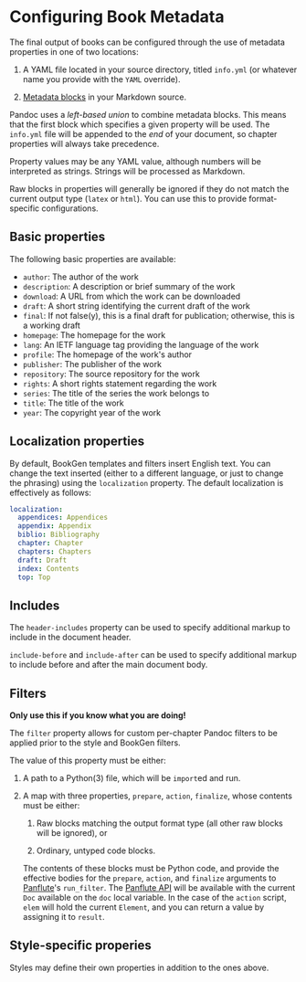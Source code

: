 # Configuring Book Metadata

The final output of books can be configured through the use of metadata properties in one of two locations:

1. A YAML file located in your source directory, titled `info.yml` (or whatever name you provide with the `YAML` override).

2. [Metadata blocks](https://pandoc.org/MANUAL.html#metadata-blocks) in your Markdown source.

Pandoc uses a *left-based union* to combine metadata blocks.
This means that the first block which specifies a given property will be used.
The `info.yml` file will be appended to the *end* of your document, so chapter properties will always take precedence.

Property values may be any YAML value, although numbers will be interpreted as strings.
Strings will be processed as Markdown.

Raw blocks in properties will generally be ignored if they do not match the current output type (`latex` or `html`).
You can use this to provide format-specific configurations.

## Basic properties

The following basic properties are available:

+ `author`: The author of the work
+ `description`: A description or brief summary of the work
+ `download`: A URL from which the work can be downloaded
+ `draft`: A short string identifying the current draft of the work
+ `final`: If not false(y), this is a final draft for publication; otherwise, this is a working draft
+ `homepage`: The homepage for the work
+ `lang`: An IETF language tag providing the language of the work
+ `profile`: The homepage of the work's author
+ `publisher`: The publisher of the work
+ `repository`: The source repository for the work
+ `rights`: A short rights statement regarding the work
+ `series`: The title of the series the work belongs to
+ `title`: The title of the work
+ `year`: The copyright year of the work

## Localization properties

By default, BookGen templates and filters insert English text.
You can change the text inserted (either to a different language, or just to change the phrasing) using the `localization` property.
The default localization is effectively as follows:

```yaml
localization:
  appendices: Appendices
  appendix: Appendix
  biblio: Bibliography
  chapter: Chapter
  chapters: Chapters
  draft: Draft
  index: Contents
  top: Top
```

## Includes

The `header-includes` property can be used to specify additional markup to include in the document header.

`include-before` and `include-after` can be used to specify additional markup to include before and after the main document body.

## Filters

**Only use this if you know what you are doing!**

The `filter` property allows for custom per-chapter Pandoc filters to be applied prior to the style and BookGen filters.

The value of this property must be either:

1. A path to a Python(3) file, which will be `import`ed and run.

2. A map with three properties, `prepare`, `action`, `finalize`, whose contents must be either:

    1. Raw blocks matching the output format type (all other raw blocks will be ignored), or

    2. Ordinary, untyped code blocks.

    The contents of these blocks must be Python code, and provide the effective bodies for the `prepare`, `action`, and `finalize` arguments to [Panflute](http://scorreia.com/software/panflute/)'s `run_filter`.
The [Panflute API](http://scorreia.com/software/panflute/code.html) will be available with the current `Doc` available on the `doc` local variable.
In the case of the `action` script, `elem` will hold the current `Element`, and you can return a value by assigning it to `result`.

## Style-specific properies

Styles may define their own properties in addition to the ones above.
